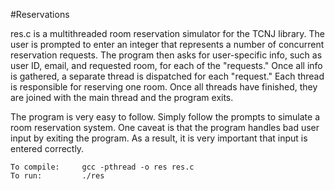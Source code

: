 #Reservations

res.c is a multithreaded room reservation simulator
for the TCNJ library. The user is prompted to enter an
integer that represents a number of concurrent reservation
requests. The program then asks for user-specific info,
such as user ID, email, and requested room, for each of the
"requests." Once all info is gathered, a separate thread is
dispatched for each "request." Each thread is responsible
for reserving one room. Once all threads have finished, they
are joined with the main thread and the program exits.

The program is very easy to follow. Simply follow the prompts
to simulate a room reservation system. One caveat is that the
program handles bad user input by exiting the program. As a
result, it is very important that input is entered correctly.

```
To compile:		gcc -pthread -o res res.c
To run:			./res
```
